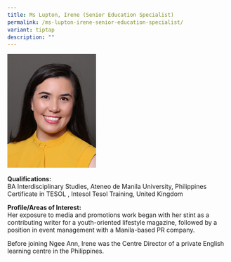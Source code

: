 ```yaml
---
title: Ms Lupton, Irene (Senior Education Specialist)
permalink: /ms-lupton-irene-senior-education-specialist/
variant: tiptap
description: ""
---
```

<p></p>
<div class="isomer-image-wrapper">
<img style="width: 40%;" height="auto" width="100%" alt="Image of Ms Lupton, Irene (Senior Education Specialist)" src="/images/IS/IS_LUPTON_MARY_IRENE_ARAULLO_7709.jpg">
</div>
<p><strong>Qualifications:<br></strong>BA Interdisciplinary Studies, Ateneo
de Manila University, Philippines
<br>Certificate in TESOL , Intesol Tesol Training, United Kingdom</p>
<p><strong>Profile/Areas of Interest:&nbsp;</strong> 
<br>Her exposure to media and promotions work began with her stint as a contributing
writer for a youth-oriented lifestyle magazine, followed by a position
in event management with a Manila-based PR company.&nbsp;</p>
<p>Before joining Ngee Ann, Irene was the Centre Director of a private English
learning centre in the Philippines.</p>